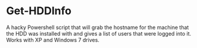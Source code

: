 # Get-HDDInfo
A hacky Powershell script that will grab the hostname for the machine that the HDD was installed with and gives a list of users that were logged into it. Works with XP and Windows 7 drives.
